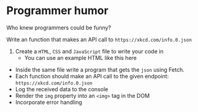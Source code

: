 # Programmer humor

Who knew programmers could be funny?

Write an function that makes an API call to `https://xkcd.com/info.0.json`

1. Create a `HTML`, `CSS` and `JavaScript` file to write your code in
   - You can use an example HTML like this here

- Inside the same file write a program that gets the `json` using Fetch.
- Each function should make an API call to the given endpoint: `https://xkcd.com/info.0.json`
- Log the received data to the console
- Render the `img` property into an `<img>` tag in the DOM
- Incorporate error handling
